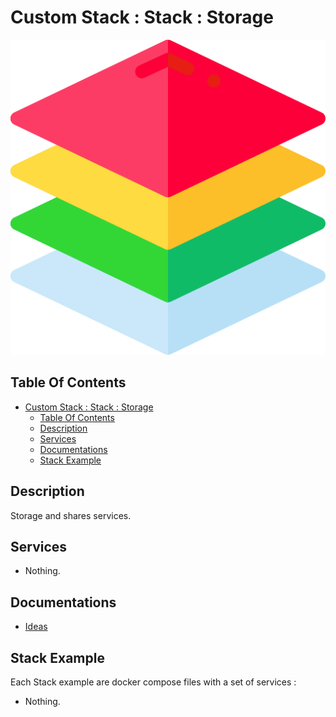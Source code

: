# Custom Stack : Stack : Storage

![Icon](../../icon.png)

## Table Of Contents

- [Custom Stack : Stack : Storage](#custom-stack--stack--storage)
  - [Table Of Contents](#table-of-contents)
  - [Description](#description)
  - [Services](#services)
  - [Documentations](#documentations)
  - [Stack Example](#stack-example)

## Description

Storage and shares services.

## Services

- Nothing.

## Documentations

- [Ideas](./docs/ideas.md)

## Stack Example

Each Stack example are docker compose files with a set of services :

- Nothing.
